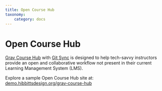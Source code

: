 ```yaml
---
title: Open Course Hub
taxonomy:
    category: docs
---
```


# Open Course Hub

[Grav Course Hub](https://github.com/hibbitts-design/grav-skeleton-course-hub) with [Git Sync](https://github.com/trilbymedia/grav-plugin-git-sync) is designed to help tech-savvy instructors provide an open and collaborative workflow not present in their current Learning Management System (LMS).

Explore a sample Open Course Hub site at: <br> [demo.hibbittsdesign.org/grav-course-hub](http://demo.hibbittsdesign.org/grav-course-hub-bootstrap/)
